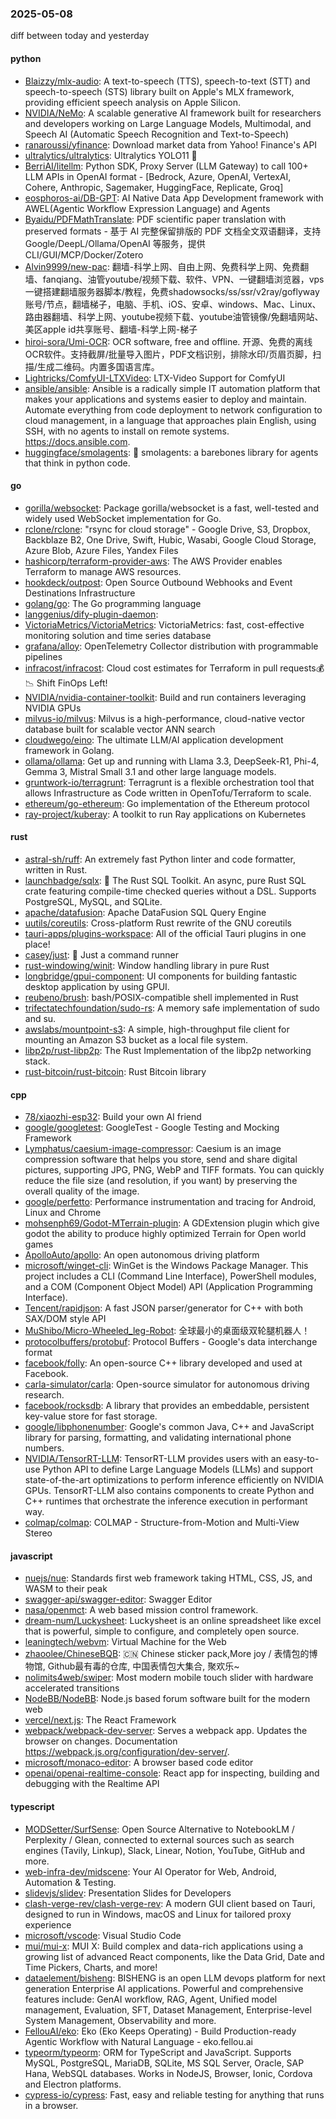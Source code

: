 ### 2025-05-08
diff between today and yesterday

#### python
* [Blaizzy/mlx-audio](https://github.com/Blaizzy/mlx-audio): A text-to-speech (TTS), speech-to-text (STT) and speech-to-speech (STS) library built on Apple's MLX framework, providing efficient speech analysis on Apple Silicon.
* [NVIDIA/NeMo](https://github.com/NVIDIA/NeMo): A scalable generative AI framework built for researchers and developers working on Large Language Models, Multimodal, and Speech AI (Automatic Speech Recognition and Text-to-Speech)
* [ranaroussi/yfinance](https://github.com/ranaroussi/yfinance): Download market data from Yahoo! Finance's API
* [ultralytics/ultralytics](https://github.com/ultralytics/ultralytics): Ultralytics YOLO11 🚀
* [BerriAI/litellm](https://github.com/BerriAI/litellm): Python SDK, Proxy Server (LLM Gateway) to call 100+ LLM APIs in OpenAI format - [Bedrock, Azure, OpenAI, VertexAI, Cohere, Anthropic, Sagemaker, HuggingFace, Replicate, Groq]
* [eosphoros-ai/DB-GPT](https://github.com/eosphoros-ai/DB-GPT): AI Native Data App Development framework with AWEL(Agentic Workflow Expression Language) and Agents
* [Byaidu/PDFMathTranslate](https://github.com/Byaidu/PDFMathTranslate): PDF scientific paper translation with preserved formats - 基于 AI 完整保留排版的 PDF 文档全文双语翻译，支持 Google/DeepL/Ollama/OpenAI 等服务，提供 CLI/GUI/MCP/Docker/Zotero
* [Alvin9999/new-pac](https://github.com/Alvin9999/new-pac): 翻墙-科学上网、自由上网、免费科学上网、免费翻墙、fanqiang、油管youtube/视频下载、软件、VPN、一键翻墙浏览器，vps一键搭建翻墙服务器脚本/教程，免费shadowsocks/ss/ssr/v2ray/goflyway账号/节点，翻墙梯子，电脑、手机、iOS、安卓、windows、Mac、Linux、路由器翻墙、科学上网、youtube视频下载、youtube油管镜像/免翻墙网站、美区apple id共享账号、翻墙-科学上网-梯子
* [hiroi-sora/Umi-OCR](https://github.com/hiroi-sora/Umi-OCR): OCR software, free and offline. 开源、免费的离线OCR软件。支持截屏/批量导入图片，PDF文档识别，排除水印/页眉页脚，扫描/生成二维码。内置多国语言库。
* [Lightricks/ComfyUI-LTXVideo](https://github.com/Lightricks/ComfyUI-LTXVideo): LTX-Video Support for ComfyUI
* [ansible/ansible](https://github.com/ansible/ansible): Ansible is a radically simple IT automation platform that makes your applications and systems easier to deploy and maintain. Automate everything from code deployment to network configuration to cloud management, in a language that approaches plain English, using SSH, with no agents to install on remote systems. https://docs.ansible.com.
* [huggingface/smolagents](https://github.com/huggingface/smolagents): 🤗 smolagents: a barebones library for agents that think in python code.

#### go
* [gorilla/websocket](https://github.com/gorilla/websocket): Package gorilla/websocket is a fast, well-tested and widely used WebSocket implementation for Go.
* [rclone/rclone](https://github.com/rclone/rclone): "rsync for cloud storage" - Google Drive, S3, Dropbox, Backblaze B2, One Drive, Swift, Hubic, Wasabi, Google Cloud Storage, Azure Blob, Azure Files, Yandex Files
* [hashicorp/terraform-provider-aws](https://github.com/hashicorp/terraform-provider-aws): The AWS Provider enables Terraform to manage AWS resources.
* [hookdeck/outpost](https://github.com/hookdeck/outpost): Open Source Outbound Webhooks and Event Destinations Infrastructure
* [golang/go](https://github.com/golang/go): The Go programming language
* [langgenius/dify-plugin-daemon](https://github.com/langgenius/dify-plugin-daemon): 
* [VictoriaMetrics/VictoriaMetrics](https://github.com/VictoriaMetrics/VictoriaMetrics): VictoriaMetrics: fast, cost-effective monitoring solution and time series database
* [grafana/alloy](https://github.com/grafana/alloy): OpenTelemetry Collector distribution with programmable pipelines
* [infracost/infracost](https://github.com/infracost/infracost): Cloud cost estimates for Terraform in pull requests💰📉 Shift FinOps Left!
* [NVIDIA/nvidia-container-toolkit](https://github.com/NVIDIA/nvidia-container-toolkit): Build and run containers leveraging NVIDIA GPUs
* [milvus-io/milvus](https://github.com/milvus-io/milvus): Milvus is a high-performance, cloud-native vector database built for scalable vector ANN search
* [cloudwego/eino](https://github.com/cloudwego/eino): The ultimate LLM/AI application development framework in Golang.
* [ollama/ollama](https://github.com/ollama/ollama): Get up and running with Llama 3.3, DeepSeek-R1, Phi-4, Gemma 3, Mistral Small 3.1 and other large language models.
* [gruntwork-io/terragrunt](https://github.com/gruntwork-io/terragrunt): Terragrunt is a flexible orchestration tool that allows Infrastructure as Code written in OpenTofu/Terraform to scale.
* [ethereum/go-ethereum](https://github.com/ethereum/go-ethereum): Go implementation of the Ethereum protocol
* [ray-project/kuberay](https://github.com/ray-project/kuberay): A toolkit to run Ray applications on Kubernetes

#### rust
* [astral-sh/ruff](https://github.com/astral-sh/ruff): An extremely fast Python linter and code formatter, written in Rust.
* [launchbadge/sqlx](https://github.com/launchbadge/sqlx): 🧰 The Rust SQL Toolkit. An async, pure Rust SQL crate featuring compile-time checked queries without a DSL. Supports PostgreSQL, MySQL, and SQLite.
* [apache/datafusion](https://github.com/apache/datafusion): Apache DataFusion SQL Query Engine
* [uutils/coreutils](https://github.com/uutils/coreutils): Cross-platform Rust rewrite of the GNU coreutils
* [tauri-apps/plugins-workspace](https://github.com/tauri-apps/plugins-workspace): All of the official Tauri plugins in one place!
* [casey/just](https://github.com/casey/just): 🤖 Just a command runner
* [rust-windowing/winit](https://github.com/rust-windowing/winit): Window handling library in pure Rust
* [longbridge/gpui-component](https://github.com/longbridge/gpui-component): UI components for building fantastic desktop application by using GPUI.
* [reubeno/brush](https://github.com/reubeno/brush): bash/POSIX-compatible shell implemented in Rust
* [trifectatechfoundation/sudo-rs](https://github.com/trifectatechfoundation/sudo-rs): A memory safe implementation of sudo and su.
* [awslabs/mountpoint-s3](https://github.com/awslabs/mountpoint-s3): A simple, high-throughput file client for mounting an Amazon S3 bucket as a local file system.
* [libp2p/rust-libp2p](https://github.com/libp2p/rust-libp2p): The Rust Implementation of the libp2p networking stack.
* [rust-bitcoin/rust-bitcoin](https://github.com/rust-bitcoin/rust-bitcoin): Rust Bitcoin library

#### cpp
* [78/xiaozhi-esp32](https://github.com/78/xiaozhi-esp32): Build your own AI friend
* [google/googletest](https://github.com/google/googletest): GoogleTest - Google Testing and Mocking Framework
* [Lymphatus/caesium-image-compressor](https://github.com/Lymphatus/caesium-image-compressor): Caesium is an image compression software that helps you store, send and share digital pictures, supporting JPG, PNG, WebP and TIFF formats. You can quickly reduce the file size (and resolution, if you want) by preserving the overall quality of the image.
* [google/perfetto](https://github.com/google/perfetto): Performance instrumentation and tracing for Android, Linux and Chrome
* [mohsenph69/Godot-MTerrain-plugin](https://github.com/mohsenph69/Godot-MTerrain-plugin): A GDExtension plugin which give godot the ability to produce highly optimized Terrain for Open world games
* [ApolloAuto/apollo](https://github.com/ApolloAuto/apollo): An open autonomous driving platform
* [microsoft/winget-cli](https://github.com/microsoft/winget-cli): WinGet is the Windows Package Manager. This project includes a CLI (Command Line Interface), PowerShell modules, and a COM (Component Object Model) API (Application Programming Interface).
* [Tencent/rapidjson](https://github.com/Tencent/rapidjson): A fast JSON parser/generator for C++ with both SAX/DOM style API
* [MuShibo/Micro-Wheeled_leg-Robot](https://github.com/MuShibo/Micro-Wheeled_leg-Robot): 全球最小的桌面级双轮腿机器人！
* [protocolbuffers/protobuf](https://github.com/protocolbuffers/protobuf): Protocol Buffers - Google's data interchange format
* [facebook/folly](https://github.com/facebook/folly): An open-source C++ library developed and used at Facebook.
* [carla-simulator/carla](https://github.com/carla-simulator/carla): Open-source simulator for autonomous driving research.
* [facebook/rocksdb](https://github.com/facebook/rocksdb): A library that provides an embeddable, persistent key-value store for fast storage.
* [google/libphonenumber](https://github.com/google/libphonenumber): Google's common Java, C++ and JavaScript library for parsing, formatting, and validating international phone numbers.
* [NVIDIA/TensorRT-LLM](https://github.com/NVIDIA/TensorRT-LLM): TensorRT-LLM provides users with an easy-to-use Python API to define Large Language Models (LLMs) and support state-of-the-art optimizations to perform inference efficiently on NVIDIA GPUs. TensorRT-LLM also contains components to create Python and C++ runtimes that orchestrate the inference execution in performant way.
* [colmap/colmap](https://github.com/colmap/colmap): COLMAP - Structure-from-Motion and Multi-View Stereo

#### javascript
* [nuejs/nue](https://github.com/nuejs/nue): Standards first web framework taking HTML, CSS, JS, and WASM to their peak
* [swagger-api/swagger-editor](https://github.com/swagger-api/swagger-editor): Swagger Editor
* [nasa/openmct](https://github.com/nasa/openmct): A web based mission control framework.
* [dream-num/Luckysheet](https://github.com/dream-num/Luckysheet): Luckysheet is an online spreadsheet like excel that is powerful, simple to configure, and completely open source.
* [leaningtech/webvm](https://github.com/leaningtech/webvm): Virtual Machine for the Web
* [zhaoolee/ChineseBQB](https://github.com/zhaoolee/ChineseBQB): 🇨🇳 Chinese sticker pack,More joy / 表情包的博物馆, Github最有毒的仓库, 中国表情包大集合, 聚欢乐~
* [nolimits4web/swiper](https://github.com/nolimits4web/swiper): Most modern mobile touch slider with hardware accelerated transitions
* [NodeBB/NodeBB](https://github.com/NodeBB/NodeBB): Node.js based forum software built for the modern web
* [vercel/next.js](https://github.com/vercel/next.js): The React Framework
* [webpack/webpack-dev-server](https://github.com/webpack/webpack-dev-server): Serves a webpack app. Updates the browser on changes. Documentation https://webpack.js.org/configuration/dev-server/.
* [microsoft/monaco-editor](https://github.com/microsoft/monaco-editor): A browser based code editor
* [openai/openai-realtime-console](https://github.com/openai/openai-realtime-console): React app for inspecting, building and debugging with the Realtime API

#### typescript
* [MODSetter/SurfSense](https://github.com/MODSetter/SurfSense): Open Source Alternative to NotebookLM / Perplexity / Glean, connected to external sources such as search engines (Tavily, Linkup), Slack, Linear, Notion, YouTube, GitHub and more.
* [web-infra-dev/midscene](https://github.com/web-infra-dev/midscene): Your AI Operator for Web, Android, Automation & Testing.
* [slidevjs/slidev](https://github.com/slidevjs/slidev): Presentation Slides for Developers
* [clash-verge-rev/clash-verge-rev](https://github.com/clash-verge-rev/clash-verge-rev): A modern GUI client based on Tauri, designed to run in Windows, macOS and Linux for tailored proxy experience
* [microsoft/vscode](https://github.com/microsoft/vscode): Visual Studio Code
* [mui/mui-x](https://github.com/mui/mui-x): MUI X: Build complex and data-rich applications using a growing list of advanced React components, like the Data Grid, Date and Time Pickers, Charts, and more!
* [dataelement/bisheng](https://github.com/dataelement/bisheng): BISHENG is an open LLM devops platform for next generation Enterprise AI applications. Powerful and comprehensive features include: GenAI workflow, RAG, Agent, Unified model management, Evaluation, SFT, Dataset Management, Enterprise-level System Management, Observability and more.
* [FellouAI/eko](https://github.com/FellouAI/eko): Eko (Eko Keeps Operating) - Build Production-ready Agentic Workflow with Natural Language - eko.fellou.ai
* [typeorm/typeorm](https://github.com/typeorm/typeorm): ORM for TypeScript and JavaScript. Supports MySQL, PostgreSQL, MariaDB, SQLite, MS SQL Server, Oracle, SAP Hana, WebSQL databases. Works in NodeJS, Browser, Ionic, Cordova and Electron platforms.
* [cypress-io/cypress](https://github.com/cypress-io/cypress): Fast, easy and reliable testing for anything that runs in a browser.
